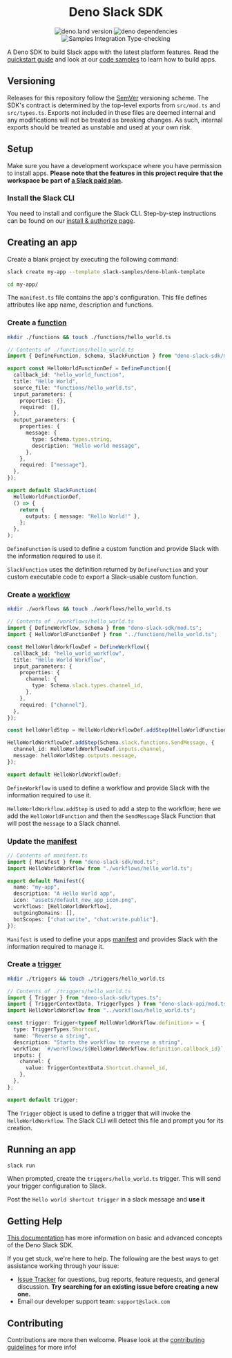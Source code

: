 <h1 align="center">
  Deno Slack SDK
  <br>
</h1>

<p align="center">
    <img alt="deno.land version" src="https://img.shields.io/endpoint?url=https%3A%2F%2Fdeno-visualizer.danopia.net%2Fshields%2Flatest-version%2Fx%2Fdeno_slack_sdk%2Fmod.ts">
    <img alt="deno dependencies" src="https://img.shields.io/endpoint?url=https%3A%2F%2Fdeno-visualizer.danopia.net%2Fshields%2Fupdates%2Fx%2Fdeno_slack_sdk%2Fmod.ts">
    <img alt="Samples Integration Type-checking" src="https://github.com/slackapi/deno-slack-sdk/workflows/Samples%20Integration%20Type-checking/badge.svg">
  </a>
</p>

A Deno SDK to build Slack apps with the latest platform features. Read the
[quickstart guide](https://api.slack.com/automation/quickstart) and look at our
[code samples](https://api.slack.com/automation/samples) to learn how to build
apps.

## Versioning

Releases for this repository follow the [SemVer](https://semver.org/) versioning
scheme. The SDK's contract is determined by the top-level exports from
`src/mod.ts` and `src/types.ts`. Exports not included in these files are deemed
internal and any modifications will not be treated as breaking changes. As such,
internal exports should be treated as unstable and used at your own risk.

## Setup

Make sure you have a development workspace where you have permission to install
apps. **Please note that the features in this project require that the workspace
be part of [a Slack paid plan](https://slack.com/pricing).**

### Install the Slack CLI

You need to install and configure the Slack CLI. Step-by-step instructions can
be found on our
[install & authorize page](https://api.slack.com/automation/cli/install).

## Creating an app

Create a blank project by executing the following command:

```zsh
slack create my-app --template slack-samples/deno-blank-template

cd my-app/
```

The `manifest.ts` file contains the app's configuration. This file defines
attributes like app name, description and functions.

### Create a [function](https://api.slack.com/automation/functions/custom)

```zsh
mkdir ./functions && touch ./functions/hello_world.ts
```

```ts
// Contents of ./functions/hello_world.ts
import { DefineFunction, Schema, SlackFunction } from "deno-slack-sdk/mod.ts";

export const HelloWorldFunctionDef = DefineFunction({
  callback_id: "hello_world_function",
  title: "Hello World",
  source_file: "functions/hello_world.ts",
  input_parameters: {
    properties: {},
    required: [],
  },
  output_parameters: {
    properties: {
      message: {
        type: Schema.types.string,
        description: "Hello world message",
      },
    },
    required: ["message"],
  },
});

export default SlackFunction(
  HelloWorldFunctionDef,
  () => {
    return {
      outputs: { message: "Hello World!" },
    };
  },
);
```

`DefineFunction` is used to define a custom function and provide Slack with the
information required to use it.

`SlackFunction` uses the definition returned by `DefineFunction` and your custom
executable code to export a Slack-usable custom function.

### Create a [workflow](https://api.slack.com/automation/workflows)

```zsh
mkdir ./workflows && touch ./workflows/hello_world.ts
```

```ts
// Contents of ./workflows/hello_world.ts
import { DefineWorkflow, Schema } from "deno-slack-sdk/mod.ts";
import { HelloWorldFunctionDef } from "../functions/hello_world.ts";

const HelloWorldWorkflowDef = DefineWorkflow({
  callback_id: "hello_world_workflow",
  title: "Hello World Workflow",
  input_parameters: {
    properties: {
      channel: {
        type: Schema.slack.types.channel_id,
      },
    },
    required: ["channel"],
  },
});

const helloWorldStep = HelloWorldWorkflowDef.addStep(HelloWorldFunctionDef, {});

HelloWorldWorkflowDef.addStep(Schema.slack.functions.SendMessage, {
  channel_id: HelloWorldWorkflowDef.inputs.channel,
  message: helloWorldStep.outputs.message,
});

export default HelloWorldWorkflowDef;
```

`DefineWorkflow` is used to define a workflow and provide Slack with the
information required to use it.

`HelloWorldWorkflow.addStep` is used to add a step to the workflow; here we add
the `HelloWorldFunction` and then the `SendMessage` Slack Function that will
post the `message` to a Slack channel.

### Update the [manifest](https://api.slack.com/automation/manifest)

```ts
// Contents of manifest.ts
import { Manifest } from "deno-slack-sdk/mod.ts";
import HelloWorldWorkflow from "./workflows/hello_world.ts";

export default Manifest({
  name: "my-app",
  description: "A Hello World app",
  icon: "assets/default_new_app_icon.png",
  workflows: [HelloWorldWorkflow],
  outgoingDomains: [],
  botScopes: ["chat:write", "chat:write.public"],
});
```

`Manifest` is used to define your apps
[manifest](https://api.slack.com/automation/manifest) and provides Slack with
the information required to manage it.

### Create a [trigger](https://api.slack.com/automation/triggers)

```zsh
mkdir ./triggers && touch ./triggers/hello_world.ts
```

```ts
// Contents of ./triggers/hello_world.ts
import { Trigger } from "deno-slack-sdk/types.ts";
import { TriggerContextData, TriggerTypes } from "deno-slack-api/mod.ts";
import HelloWorldWorkflow from "../workflows/hello_world.ts";

const trigger: Trigger<typeof HelloWorldWorkflow.definition> = {
  type: TriggerTypes.Shortcut,
  name: "Reverse a string",
  description: "Starts the workflow to reverse a string",
  workflow: `#/workflows/${HelloWorldWorkflow.definition.callback_id}`,
  inputs: {
    channel: {
      value: TriggerContextData.Shortcut.channel_id,
    },
  },
};

export default trigger;
```

The `Trigger` object is used to define a trigger that will invoke the
`HelloWorldWorkflow`. The Slack CLI will detect this file and prompt you for its
creation.

## Running an app

```zsh
slack run
```

When prompted, create the `triggers/hello_world.ts` trigger. This will send your
trigger configuration to Slack.

Post the `Hello world shortcut trigger` in a slack message and **use it**

## Getting Help

[This documentation](https://api.slack.com/automation) has more information on
basic and advanced concepts of the Deno Slack SDK.

If you get stuck, we're here to help. The following are the best ways
to get assistance working through your issue:

- [Issue Tracker](https://github.com/slackapi/deno-slack-sdk/issues?q=is%3Aissue)
  for questions, bug reports, feature requests, and general discussion. **Try
  searching for an existing issue before creating a new one.**
- Email our developer support team: `support@slack.com`

## Contributing

Contributions are more then welcome. Please look at the
[contributing guidelines](.github/CONTRIBUTING.md) for more info!
